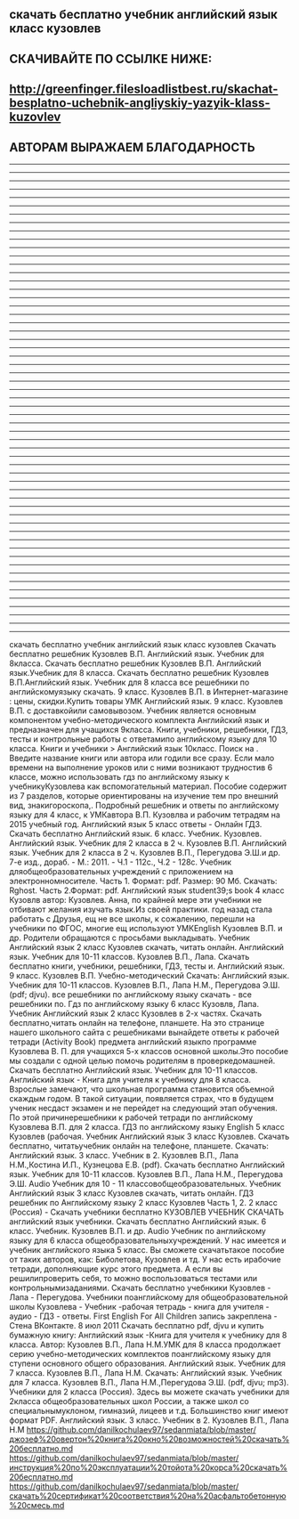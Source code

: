 скачать бесплатно учебник английский язык класс кузовлев
--------------------------------------------------
СКАЧИВАЙТЕ ПО ССЫЛКЕ НИЖЕ:
--------------------------------------------------
http://greenfinger.filesloadlistbest.ru/skachat-besplatno-uchebnik-angliyskiy-yazyik-klass-kuzovlev
--------------------------------------------------
АВТОРАМ ВЫРАЖАЕМ БЛАГОДАРНОСТЬ
--------------------------------------------------
--------------------------------------------------
--------------------------------------------------
--------------------------------------------------
--------------------------------------------------
--------------------------------------------------
--------------------------------------------------
--------------------------------------------------
--------------------------------------------------
--------------------------------------------------
--------------------------------------------------
--------------------------------------------------
--------------------------------------------------
--------------------------------------------------
--------------------------------------------------
--------------------------------------------------
--------------------------------------------------
--------------------------------------------------
--------------------------------------------------
--------------------------------------------------
--------------------------------------------------
--------------------------------------------------
--------------------------------------------------
--------------------------------------------------
--------------------------------------------------
--------------------------------------------------
--------------------------------------------------
--------------------------------------------------
--------------------------------------------------
--------------------------------------------------
--------------------------------------------------
--------------------------------------------------
--------------------------------------------------
--------------------------------------------------
--------------------------------------------------
--------------------------------------------------
--------------------------------------------------
--------------------------------------------------
--------------------------------------------------
--------------------------------------------------
--------------------------------------------------
--------------------------------------------------
--------------------------------------------------
--------------------------------------------------
--------------------------------------------------
--------------------------------------------------
--------------------------------------------------
--------------------------------------------------
--------------------------------------------------
--------------------------------------------------
--------------------------------------------------
--------------------------------------------------
--------------------------------------------------
--------------------------------------------------
--------------------------------------------------
--------------------------------------------------
--------------------------------------------------
--------------------------------------------------
скачать бесплатно учебник английский язык класс кузовлев Скачать бесплатно решебник Кузовлев В.П. Английский язык. Учебник для 8класса. Скачать бесплатно решебник Кузовлев В.П. Английский язык.Учебник для 8 класса. Скачать бесплатно решебник Кузовлев В.П.Английский язык. Учебник для 8 класса  все решебники по английскомуязыку скачать. 9 класс. Кузовлев В.П. в Интернет-магазине : цены, скидки.Купить товары УМК Английский язык. 9 класс. Кузовлев В.П. с доставкойили самовывозом.  Учебник является основным компонентом учебно-методического комплекта Английский язык и предназначен для учащихся 9класса. Книги, учебники, решебники, ГДЗ, тесты и контрольные работы с ответамипо английскому языку для 10 класса. Книги и учебники > Английский язык 10класс. Поиск на . Введите название книги или автора или годили все сразу. Если мало времени на выполнение уроков или с ними возникают трудностив 6 классе, можно использовать гдз по английскому языку к учебникуКузовлева как вспомогательный материал. Пособие содержит из 7 разделов, которые ориентированы на изучение тем про внешний вид, знакигороскопа,. Подробный решебник и ответы по английскому языку для 4 класс, к УМКавтора В.П. Кузовлва и рабочим тетрадям на 2015 учебный год. Английский язык 5 класс ответы - Онлайн ГДЗ. Скачать бесплатно Английский язык. 6 класс. Учебник. Кузовлев. Английский язык. Учебник для 2 класса в 2 ч. Кузовлев В.П. Английский язык. Учебник для 2 класса в 2 ч. Кузовлев В.П., Перегудова Э.Ш.и др. 7-е изд., дораб. - М.: 2011. - Ч.1 - 112с., Ч.2 - 128с. Учебник дляобщеобразовательных учреждений с приложением на электронномносителе. Часть 1. Формат: pdf. Размер: 90 Мб. Скачать: Rghost. Часть 2.Формат: pdf. Английский язык student39;s book 4 класс Кузовлв автор: Кузовлев. Анна, по крайней мере эти учебники не отбивают желания изучать язык.Из своей практики. год назад стала работать с  Друзья, ещ не все школы, к сожалению, перешли на учебники по ФГОС, многие ещ используют УМКEnglish Кузовлев В.П. и др. Родители обращаются с просьбами выкладывать. Учебник Английский язык 2 класс Кузовлев скачать, читать онлайн. Английский язык. Учебник для 10-11 классов. Кузовлев В.П., Лапа. Скачать бесплатно книги, учебники, решебники, ГДЗ, тесты и. Английский язык. 9 класс. Кузовлев В.П. Учебно-методический
Скачать: Английский язык. Учебник для 10-11 классов. Кузовлев В.П., Лапа Н.М., Перегудова Э.Ш. (pdf; djvu). все решебники по английскому языку скачать - все решебники по. Гдз по английскому языку 6 класс Кузовлв, Лапа. Учебник Английский язык 2 класс Кузовлев в 2-х частях. Скачать бесплатно,читать онлайн на телефоне, планшете. На это странице нашего школьного сайта с решебниками  вынайдете ответы к рабочей тетради (Activity Book) предмета английский языкпо программе Кузовлева В. П. для учащихся 5-х классов основной школы.Это пособие мы создали с одной целью  помочь родителям в проверкедомашней. Скачать бесплатно Английский язык. Учебник для 10-11 классов. Английский язык - Книга для учителя к учебнику для 8 класса. Взрослые замечают, что школьная программа становится объемной скаждым годом. В такой ситуации, появляется страх, что в будущем ученик несдаст экзамен и не перейдет на следующий этап обучения. По этой причинерешебники к рабочей тетради по английскому Кузовлева В.П. для 2 класса. ГДЗ по английскому языку English 5 класс Кузовлев (рабочая. Учебник Английский язык 3 класс Кузовлев. Скачать бесплатно, читатьучебник онлайн на телефоне, планшете. Скачать: Английский язык. 3 класс. Учебник в 2. Кузовлев В.П., Лапа Н.М.,Костина И.П., Кузнецова Е.В. (pdf). Скачать бесплатно Английский язык. Учебник для 10-11 классов. Кузовлев В.П., Лапа Н.М., Перегудова Э.Ш.  Audio Учебник для 10 - 11 классовобщеобразовательных. Учебник Английский язык 3 класс Кузовлев скачать, читать онлайн. ГДЗ решебник по Английскому языку 2 класс Кузовлев Часть 1, 2. 2 класс (Россия) - Скачать учебники бесплатно
КУЗОВЛЕВ УЧЕБНИК СКАЧАТЬ английский язык учебники. Скачать бесплатно Английский язык. 6 класс. Учебник. Кузовлев В.П. и др. Audio Учебник по английскому языку для 6 класса общеобразовательныхучреждений. У нас имеется и учебник английского языка 5 класс. Вы сможете скачатьтакое пособие от таких авторов, как: Биболетова, Кузовлев и тд. У нас есть ирабочие тетради, дополняющие курс этого предмета. А если вы решилипроверить себя, то можно воспользоваться тестами или контрольнымизаданиями. Скачать бесплатно учебнкики Кузовлев - Лапа - Перегудова. Учебники поанглийскому для общеобразовательной школы Кузовлева - Учебник -рабочая тетрадь - книга для учителя - аудио - ГДЗ - ответы. First English For All Children запись закреплена - Стена  ВКонтакте. 8 июл 2011  Скачать бесплатно pdf, djvu и купить бумажную книгу: Английский язык -Книга для учителя к учебнику для 8 класса. Автор: Кузовлев В.П., Лапа Н.М.УМК для 8 класса продолжает серию учебно-методических комплектов поанглийскому языку для ступени основного общего образования. Английский язык. Учебник для 7 класса. Кузовлев В.П., Лапа Н.М. Скачать: Английский язык. Учебник для 7 класса. Кузовлев В.П., Лапа Н.М.,Перегудова Э.Ш. (pdf, djvu; mp3). Учебники для 2 класса (Россия).  Здесь вы можете скачать учебники для 2класса общеобразовательных школ России, а также школ со специальнымуклоном, гимназий, лицеев и т.д. Большинство книг имеют формат PDF. Английский язык. 3 класс. Учебник в 2. Кузовлев В.П., Лапа Н.М
https://github.com/danilkochulaev97/sedanmiata/blob/master/джозеф%20овертон%20книга%20окно%20возможностей%20скачать%20бесплатно.md
https://github.com/danilkochulaev97/sedanmiata/blob/master/инструкция%20по%20эксплуатации%20тойота%20корса%20скачать%20бесплатно.md
https://github.com/danilkochulaev97/sedanmiata/blob/master/скачать%20сертификат%20соответствия%20на%20асфальтобетонную%20смесь.md